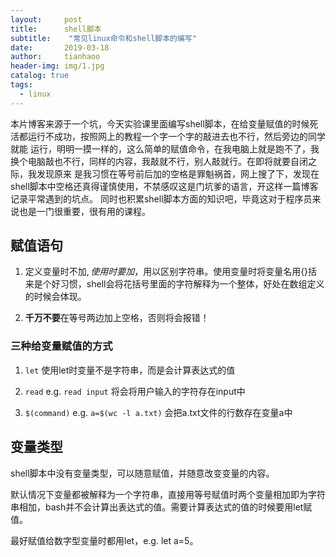 ```yaml
---
layout:     post
title:      shell脚本
subtitle:    "常见linux命令和shell脚本的编写"
date:       2019-03-18
author:     tianhaoo
header-img: img/1.jpg
catalog: true
tags:
  - linux
---
```


本片博客来源于一个坑，今天实验课里面编写shell脚本，在给变量赋值的时候死活都运行不成功，按照网上的教程一个字一个字的敲进去也不行，然后旁边的同学就能
运行，明明一摸一样的，这么简单的赋值命令，在我电脑上就是跑不了，我换个电脑敲也不行，同样的内容，我敲就不行，别人敲就行。在即将就要自闭之际，我发现原来
是我习惯在等号前后加的空格是罪魁祸首，网上搜了下，发现在shell脚本中空格还真得谨慎使用，不禁感叹这是门坑爹的语言，开这样一篇博客记录平常遇到的坑点。
同时也积累shell脚本方面的知识吧，毕竟这对于程序员来说也是一门很重要，很有用的课程。

## 赋值语句

1. 定义变量时不加$,使用时要加$，用以区别字符串。使用变量时将变量名用{}括来是个好习惯，shell会将花括号里面的字符解释为一个整体，好处在数组定义的时候会体现。

2. **千万不要**在等号两边加上空格，否则将会报错！

### 三种给变量赋值的方式

1. `let` 使用let时变量不是字符串，而是会计算表达式的值

2. `read` e.g. `read input` 将会将用户输入的字符存在input中

3. `$(command)` e.g. `a=$(wc -l a.txt)` 会把a.txt文件的行数存在变量a中


## 变量类型

shell脚本中没有变量类型，可以随意赋值，并随意改变变量的内容。

默认情况下变量都被解释为一个字符串，直接用等号赋值时两个变量相加即为字符串相加，bash并不会计算出表达式的值。需要计算表达式的值的时候要用let赋值。

最好赋值给数字型变量时都用let，e.g. let a=5。


